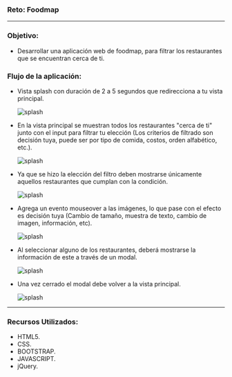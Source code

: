 ### Reto: Foodmap
***

###  Objetivo:

*   Desarrollar una aplicación web de foodmap, para filtrar los restaurantes que se encuentran cerca de ti.


### Flujo de la aplicación:

* Vista splash con duración de 2 a 5 segundos que redirecciona a tu vista principal.

    ![splash](assets/docs/splash.png "splash")

* En la vista principal se muestran todos los restaurantes "cerca de ti" junto con el input para filtrar tu elección (Los criterios de filtrado son decisión tuya, puede ser por tipo de comida, costos, orden alfabético, etc.).

    ![splash](assets/docs/2.png "splash")

* Ya que se hizo la elección del filtro deben mostrarse únicamente aquellos restaurantes que cumplan con la condición.

    ![splash](assets/docs/3.png "splash")

* Agrega un evento mouseover a las imágenes, lo que pase con el efecto es decisión tuya (Cambio de tamaño, muestra de texto, cambio de imagen, información, etc).

    ![splash](assets/docs/4.png "splash")

* Al seleccionar alguno de los restaurantes, deberá mostrarse la información de este a través de un modal.

    ![splash](assets/docs/5.png "splash")

* Una vez cerrado el modal debe volver a la vista principal.

    ![splash](assets/docs/6.png "splash")

***

###  Recursos Utilizados:

* HTML5.
* CSS.
* BOOTSTRAP.
* JAVASCRIPT.
* jQuery.
